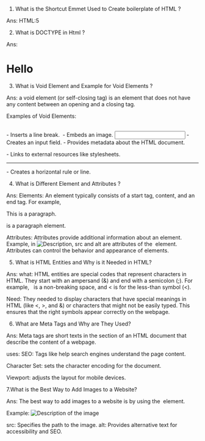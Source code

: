 1. What is the Shortcut Emmet Used to Create boilerplate of HTML ?

Ans: HTML:5

2. What is DOCTYPE in Html ?

Ans: 

<!DOCTYPE html>
<html lang="en">
<head>
    <meta charset="UTF-8">
    <meta name="viewport" content="width=device-width, initial-scale=1.0">
    <title>PAGE</title>
</head>
<body>
    <h1>Hello</h1>
</body>
</html>

3. What is Void Element and Example for Void Elements ?

Ans:  a void element (or self-closing tag) is an element that does not have any content between an opening and a closing tag. 

Examples of Void Elements:

<br> - Inserts a line break.
<img> - Embeds an image.
<input> - Creates an input field.
<meta> - Provides metadata about the HTML document.
<link> - Links to external resources like stylesheets.
<hr> - Creates a horizontal rule or line.


4. What is Different Element and Attributes ?

Ans: Elements: An element typically consists of a start tag, content, and an end tag. For example, <p>This is a paragraph.</p> is a paragraph element.

Attributes: Attributes provide additional information about an element. Example, in <img src="image.jpg" alt="Description">, src and alt are attributes of the <img> element. Attributes can control the behavior and appearance of elements.


5. What is HTML Entities and Why is it Needed in HTML?

Ans: 
what: HTML entities are special codes that represent characters in HTML. They start with an ampersand (&) and end with a semicolon (;). For example, &nbsp; is a non-breaking space, and &lt; is for the less-than symbol (<).

Need: They needed to display characters that have special meanings in HTML (like <, >, and &) or characters that might not be easily typed. This ensures that the right symbols appear correctly on the webpage.


6. What are Meta Tags and Why are They Used?

Ans: Meta tags are short texts in the <head> section of an HTML document that describe the content of a webpage.

uses: SEO: Tags like <meta name="description" content="..."> help search engines understand the page content.

Character Set: <meta charset="UTF-8"> sets the character encoding for the document.

Viewport: <meta name="viewport" content="width=device-width, initial-scale=1"> adjusts the layout for mobile devices.

7.What is the Best Way to Add Images to a Website?

Ans: The best way to add images to a website is by using the <img> element. 

Example: <img src="path/to/image.jpg" alt="Description of the image">

src: Specifies the path to the image.
alt: Provides alternative text for accessibility and SEO.